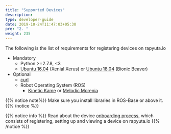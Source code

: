 ```yaml
---
title: "Supported Devices"
description:
type: developer-guide
date: 2019-10-24T11:47:03+05:30
pre: "2. "
weight: 235
---
```

The following is the list of requirements for registering devices
on rapyuta.io

* Mandatory
    * Python >=2.7.8, <3
    * [Ubuntu 16.04](http://releases.ubuntu.com/16.04/) (Xenial Xerus)
 or [Ubuntu 18.04](http://releases.ubuntu.com/18.04/) (Bionic Beaver)
* Optional
    * [curl](https://curl.haxx.se/)
    * Robot Operating System (ROS)
      * [Kinetic Kame](http://wiki.ros.org/kinetic) or [Melodic Morenia](http://wiki.ros.org/melodic)

{{% notice note%}}
Make sure you install libraries in ROS-Base or above it.
{{% /notice %}}

{{% notice info %}}
Read about the device [onboarding process](/developer-guide/manage-machines/onboarding/), which consists of registering, setting up and viewing a device on rapyuta.io
{{% /notice %}}